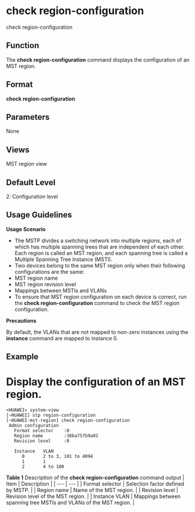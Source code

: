 check region-configuration
==========================

check region-configuration

Function
--------



The **check region-configuration** command displays the configuration of an MST region.




Format
------

**check region-configuration**


Parameters
----------

None

Views
-----

MST region view


Default Level
-------------

2: Configuration level


Usage Guidelines
----------------

**Usage Scenario**

* The MSTP divides a switching network into multiple regions, each of which has multiple spanning trees that are independent of each other. Each region is called an MST region, and each spanning tree is called a Multiple Spanning Tree Instance (MSTI).
* Two devices belong to the same MST region only when their following configurations are the same:
* MST region name
* MST region revision level
* Mappings between MSTIs and VLANs
* To ensure that MST region configuration on each device is correct, run the **check region-configuration** command to check the MST region configuration.

**Precautions**



By default, the VLANs that are not mapped to non-zero instances using the **instance** command are mapped to instance 0.




Example
-------

# Display the configuration of an MST region.
```
<HUAWEI> system-view
[~HUAWEI] stp region-configuration
[~HUAWEI-mst-region] check region-configuration
 Admin configuration
   Format selector    :0
   Region name        :38ba757b9a02
   Revision level     :0

   Instance   VLAN        
      0       2 to 3, 101 to 4094
      1       1
      2       4 to 100

```

**Table 1** Description of the **check region-configuration** command output
| Item | Description |
| --- | --- |
| Format selector | Selection factor defined by MSTP. |
| Region name | Name of the MST region. |
| Revision level | Revision level of the MST region. |
| Instance VLAN | Mappings between spanning tree MSTIs and VLANs of the MST region. |